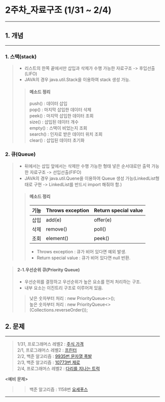 # 2주차_자료구조 (1/31 ~ 2/4)
------------------------
## 1. 개념
------------------------
### 1. 스택(stack)
> - 리스트의 한쪽 끝에서만 삽입과 삭제가 수행 가능한 자료구조 -> 후입선출(LIFO)
> - JAVA의 경우 java.util.Stack을 이용하여 stack 생성 가능.
>> #### 메소드 정리
>> push()   : 데이터 삽입 </br>
>> pop()    : 마지막 삽입한 데이터 삭제 </br>
>> peek()   : 마지막 삽입한 데이터 조회 </br>
>> size()   : 삽입된 데이터 개수 </br>
>> empty()  : 스택이 비었는지 조회 </br>
>> search() : 인자로 받은 데이터 위치 조회 </br>
>> clear()  : 삽입된 데이터 초기화 </br>

### 2. 큐(Queue)
> - 뒤에서는 삽입 앞에서는 삭제만 수행 가능한 형태 넣은 순서대로만 출력 가능한 자료구조 -> 선입선출(FIFO)
> - JAVA의 경우 java.util.Quene을 이용하여 Queue 생성 가능(LinkedList형태로 구현 -> LinkedList를 반드시 import 해줘야 함.)
>> #### 메소드 정리
>> | 기능 | Throws exception | Return special value |
>> | ------ | --------- | --------- |
>> | 삽입 | add(e) | offer(e) |
>> | 삭제 | remove() | poll() |
>> | 조회 | element() | peek() |
>> - Throws exception     : 큐가 비어 있다면 예외 발생. </br>
>> - Return special value : 큐가 비어 있다면 null 반환. </br>

> #### 2-1.우선순위 큐(Priority Queue)
> - 우선순위를 결정하고 우선순위가 높은 요소를 먼저 처리하는 구조.
> - 내부 요소는 이진트리 구조로 이루어져 있음.
>> 낮은 숫자부터 처리 : new PriorityQueue<>(); </br>
>> 높은 숫자부터 처리 : new PriorityQueue<>(Collections.reverseOrder()); </br>


## 2. 문제
-------------------------
> 1/31, 프로그래머스 레벨2 : [주식 가격](https://programmers.co.kr/learn/courses/30/lessons/42584) </br>
> 2/1, 프로그래머스 레벨2 : [프린터](https://programmers.co.kr/learn/courses/30/lessons/42587) </br>
> 2/2, 백준 알고리즘 : [9935번 문자열 폭발](https://www.acmicpc.net/problem/9935) </br>
> 2/3, 백준 알고리즘 : [10773번 제로](https://www.acmicpc.net/problem/10773) </br>
> 2/4, 프로그래머스 레벨2 : [다리를 지나는 트럭](https://programmers.co.kr/learn/courses/30/lessons/42583) </br>

<예비 문제> </br>
>> 백준 알고리즘 : 1158번 [요세푸스](https://www.acmicpc.net/problem/1158) </br>
------------------------
